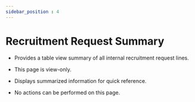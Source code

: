 ```yaml
---
sidebar_position : 4
---
```


# Recruitment Request Summary

  - Provides a table view summary of all internal recruitment request lines.

  - This page is view-only.

  - Displays summarized information for quick reference.

  - No actions can be performed on this page.